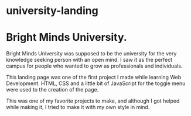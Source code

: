 # university-landing
# Bright Minds University.
Bright Minds University was supposed to be the university for the very knowledge seeking person with an open mind. I saw it as the perfect campus for people who wanted to grow as professionals and individuals. 

This landing page was one of the first project I made while learning Web Development. HTML, CSS and a little bit of JavaScript for the toggle menu were used to the creation of the page. 

This was one of my favorite projects to make, and although I got helped while making it, I tried to make it with my own style in mind. 
